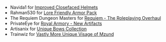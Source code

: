 - Navida1 for [Improved Closefaced Helmets](https://www.nexusmods.com/skyrim/mods/15927)
- Rahman530 for [Lore Friendly Armor Pack](https://www.nexusmods.com/skyrim/mods/6684)
- The Requiem Dungeon Masters for [Requiem - The Roleplaying Overhaul](https://www.nexusmods.com/skyrim/mods/19281)
- PrivateEye for [Royal Armory - New Artifacts](https://www.nexusmods.com/skyrim/mods/81118)
- Artisanix for [Unique Bows Collection](https://www.nexusmods.com/skyrim/mods/32405)
- Trainwiz for [Vastly More Unique Visage of Mzund](https://www.nexusmods.com/skyrim/mods/63016)
